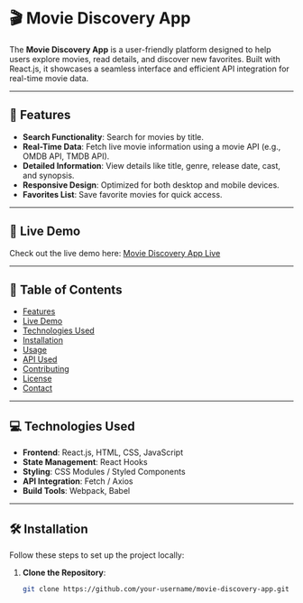 # 🎬 Movie Discovery App

The **Movie Discovery App** is a user-friendly platform designed to help users explore movies, read details, and discover new favorites. Built with React.js, it showcases a seamless interface and efficient API integration for real-time movie data.

---

## 🌟 Features

- **Search Functionality**: Search for movies by title.
- **Real-Time Data**: Fetch live movie information using a movie API (e.g., OMDB API, TMDB API).
- **Detailed Information**: View details like title, genre, release date, cast, and synopsis.
- **Responsive Design**: Optimized for both desktop and mobile devices.
- **Favorites List**: Save favorite movies for quick access.

---

## 🚀 Live Demo

Check out the live demo here: [Movie Discovery App Live](https://your-live-demo-link.com)

---

## 📖 Table of Contents

- [Features](#-features)
- [Live Demo](#-live-demo)
- [Technologies Used](#-technologies-used)
- [Installation](#-installation)
- [Usage](#-usage)
- [API Used](#-api-used)
- [Contributing](#-contributing)
- [License](#-license)
- [Contact](#-contact)

---

## 💻 Technologies Used

- **Frontend**: React.js, HTML, CSS, JavaScript
- **State Management**: React Hooks
- **Styling**: CSS Modules / Styled Components
- **API Integration**: Fetch / Axios
- **Build Tools**: Webpack, Babel

---

## 🛠 Installation

Follow these steps to set up the project locally:

1. **Clone the Repository**:
   ```bash
   git clone https://github.com/your-username/movie-discovery-app.git
